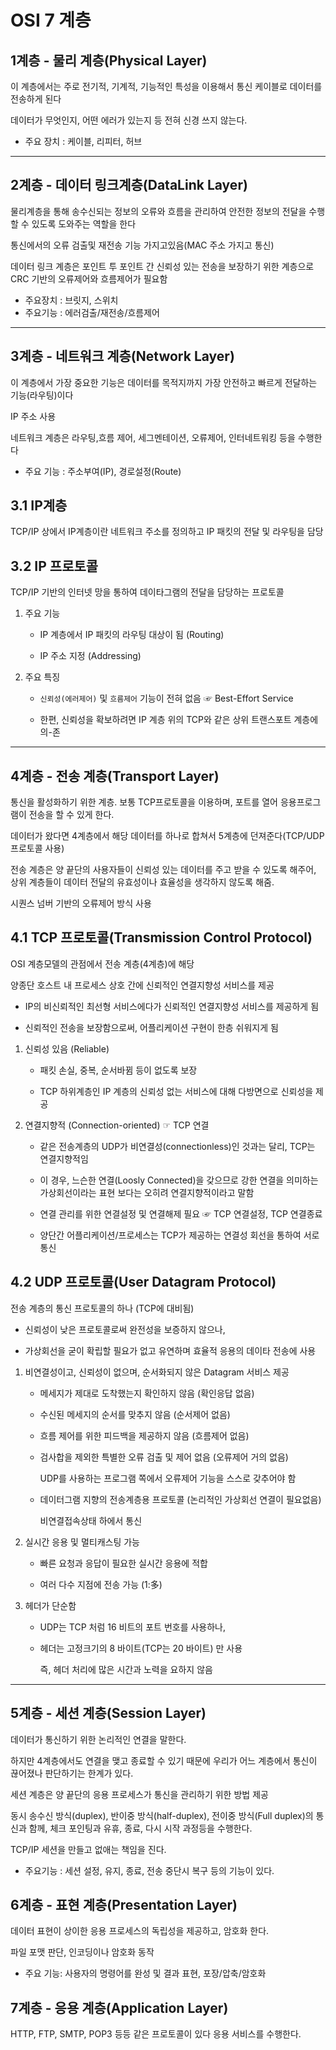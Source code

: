 # OSI 7 계층


## 1계층 - 물리 계층(Physical Layer)
이 계층에서는 주로 전기적, 기계적, 기능적인 특성을 이용해서 통신 케이블로 데이터를 전송하게 된다

데이터가 무엇인지, 어떤 에러가 있는지 등 전혀 신경 쓰지 않는다.
- 주요 장치 : 케이블, 리피터, 허브
---
## 2계층 - 데이터 링크계층(DataLink Layer)

물리계층을 통해 송수신되는 정보의 오류와 흐름을 관리하여 안전한 정보의 전달을 수행할 수 있도록 도와주는 역할을 한다

통신에서의 오류 검출및 재전송 기능 가지고있음(MAC 주소 가지고 통신)

데이터 링크 계층은 포인트 투 포인트 간 신뢰성 있는 전송을 보장하기 위한 계층으로 CRC 기반의 오류제어와 흐름제어가 필요함
- 주요장치 : 브릿지, 스위치
- 주요기능 : 에러검출/재전송/흐름제어
---
## 3계층 - 네트워크 계층(Network Layer)

이 계층에서 가장 중요한 기능은 데이터를 목적지까지 가장 안전하고 빠르게 전달하는 기능(라우팅)이다

IP 주소 사용

네트워크 계층은 라우팅,흐름 제어, 세그멘테이션, 오류제어, 인터네트워킹 등을 수행한다

- 주요 기능 : 주소부여(IP), 경로설정(Route)

## 3.1 IP계층

TCP/IP 상에서 IP계층이란 네트워크 주소를 정의하고 IP 패킷의 전달 및 라우팅을 담당

## 3.2 IP 프로토콜

TCP/IP 기반의 인터넷 망을 통하여 데이타그램의 전달을 담당하는 프로토콜

1. 주요 기능

    - IP 계층에서 IP 패킷의 라우팅 대상이 됨 (Routing)

    - IP 주소 지정 (Addressing)


2. 주요 특징

    - `신뢰성(에러제어)` 및 `흐름제어`  기능이 전혀 없음  ☞ Best-Effort Service

    - 한편, 신뢰성을 확보하려면 IP 계층 위의 TCP와 같은 상위 트랜스포트 계층에 의-존

---
## 4계층 - 전송 계층(Transport Layer)

통신을 활성화하기 위한 계층. 보통 TCP프로토콜을 이용하며, 포트를 열어 응용프로그램이 전송을 할 수 있게 한다.

데이터가 왔다면 4계층에서 해당 데이터를 하나로 합쳐서 5계층에 던져준다(TCP/UDP 프로토콜 사용)

전송 계층은 양 끝단의 사용자들이 신뢰성 있는 데이터를 주고 받을 수 있도록 해주어, 상위 계층들이 데이터 전달의 유효성이나 효율성을 생각하지 않도록 해줌.

시퀀스 넘버 기반의 오류제어 방식 사용


## 4.1 TCP 프로토콜(Transmission Control Protocol)



OSI 계층모델의 관점에서 전송 계층(4계층)에 해당



양종단 호스트 내 프로세스 상호 간에 신뢰적인 연결지향성 서비스를 제공

- IP의 비신뢰적인 최선형 서비스에다가 신뢰적인 연결지향성 서비스를 제공하게 됨

- 신뢰적인 전송을 보장함으로써, 어플리케이션 구현이 한층 쉬워지게 됨



1. 신뢰성 있음 (Reliable)



    - 패킷 손실, 중복, 순서바뀜 등이 없도록 보장

    - TCP 하위계층인 IP 계층의 신뢰성 없는 서비스에 대해 다방면으로 신뢰성을 제공



2. 연결지향적 (Connection-oriented)                                        ☞ TCP 연결



    - 같은 전송계층의 UDP가 비연결성(connectionless)인 것과는 달리, TCP는 연결지향적임

    - 이 경우, 느슨한 연결(Loosly Connected)을 갖으므로 강한 연결을 의미하는 
가상회선이라는 표현 보다는 오히려 연결지향적이라고 말함

    - 연결 관리를 위한 연결설정 및 연결해제 필요          ☞ TCP 연결설정, TCP 연결종료

    - 양단간 어플리케이션/프로세스는 TCP가 제공하는 연결성 회선을 통하여 서로 통신


## 4.2 UDP 프로토콜(User Datagram Protocol)



전송 계층의 통신 프로토콜의 하나 (TCP에 대비됨)

- 신뢰성이 낮은 프로토콜로써 완전성을 보증하지 않으나,  

- 가상회선을 굳이 확립할 필요가 없고 유연하며 효율적 응용의 데이타 전송에 사용

 

1. 비연결성이고, 신뢰성이 없으며, 순서화되지 않은 Datagram 서비스 제공 

    - 메세지가 제대로 도착했는지 확인하지 않음 (확인응답 없음)

    - 수신된 메세지의 순서를 맞추지 않음 (순서제어 없음) 

    - 흐름 제어를 위한 피드백을 제공하지 않음 (흐름제어 없음)

    - 검사합을 제외한 특별한 오류 검출 및 제어 없음 (오류제어 거의 없음)

        UDP를 사용하는 프로그램 쪽에서 오류제어 기능을 스스로 갖추어야 함

    - 데이터그램 지향의 전송계층용 프로토콜 (논리적인 가상회선 연결이 필요없음)     

        비연결접속상태 하에서 통신 



2. 실시간 응용 및 멀티캐스팅 가능

    - 빠른 요청과 응답이 필요한 실시간 응용에 적합

    - 여러 다수 지점에 전송 가능 (1:多)



3. 헤더가 단순함

    - UDP는 TCP 처럼 16 비트의 포트 번호를 사용하나,

    - 헤더는 고정크기의 8 바이트(TCP는 20 바이트) 만 사용

        즉, 헤더 처리에 많은 시간과 노력을 요하지 않음

---


## 5계층 - 세션 계층(Session Layer)

데이터가 통신하기 위한 논리적인 연결을 말한다.

하지만 4계층에서도 연결을 맺고 종료할 수 있기 때문에 우리가 어느 계층에서 통신이 끊어졌나 판단하기는 한계가 있다.

세션 계층은 양 끝단의 응용 프로세스가 통신을 관리하기 위한 방법 제공

동시 송수신 방식(duplex), 반이중 방식(half-duplex), 전이중 방식(Full duplex)의 통신과 함께, 체크 포인팅과 유휴, 종료, 다시 시작 과정등을 수행한다.

TCP/IP 세션을 만들고 없애는 책임을 진다.

- 주요기능 : 세션 설정, 유지, 종료, 전송 중단시 복구 등의 기능이 있다.


## 6계층 - 표현 계층(Presentation Layer)

데이터 표현이 상이한 응용 프로세스의 독립성을 제공하고, 암호화 한다.

파일 포맷 판단, 인코딩이나 암호화 동작

- 주요 기능: 사용자의 명령어를 완성 및 결과 표현, 포장/압축/암호화


## 7계층 - 응용 계층(Application Layer)

HTTP, FTP, SMTP, POP3 등등 같은 프로토콜이 있다
응용 서비스를 수행한다.

